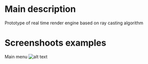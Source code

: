 # Main description
Prototype of real time render engine based on ray casting algorithm

# Screenshoots examples
 Main menu
 ![alt text](https://github.com/Sladge17/Wolf3D/blob/master/Sceenshoots/MainMenu.png) 

